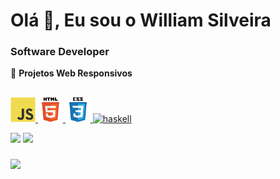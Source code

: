 <h1 align="left">Olá 👋, Eu sou o William Silveira</h1>
<h3 align="lef">Software Developer</h3>


 🔭 **Projetos Web Responsivos**

##

<div>
<p align="left"> <a href="https://developer.mozilla.org/en-US/docs/Web/JavaScript" target="_blank"> <img src="https://raw.githubusercontent.com/devicons/devicon/master/icons/javascript/javascript-original.svg" alt="javascript" width="40" height="40"/> </a> <a href="https://www.w3.org/html/" target="_blank"> <img src="https://raw.githubusercontent.com/devicons/devicon/master/icons/html5/html5-original-wordmark.svg" alt="html5" width="40" height="40"/> </a> <a href="https://www.w3schools.com/css/" target="_blank"> <img src="https://raw.githubusercontent.com/devicons/devicon/master/icons/css3/css3-original-wordmark.svg" alt="css3" width="40" height="40"/> </a> <a href="https://www.haskell.org/" target="_blank"> <img src="https://upload.wikimedia.org/wikipedia/commons/1/1c/Haskell-Logo.svg" alt="haskell" width="40" height="40"/> </a></p>
</div>

<div>
  <a href="https://www.linkedin.com/in/williamsilveiraf/" target="_blank"><img src="https://img.shields.io/badge/LinkedIn-0077B5?style=for-the-badge&logo=linkedin&logoColor=white" target="_blank"></a>
  <a href="mailto:williamsilveiraf@hotmail.com" target="_blank"><img src="https://img.shields.io/badge/Microsoft_Outlook-0078D4?style=for-the-badge&logo=microsoft-outlook&logoColor=white" target="_blank"></a>
</div>

###

<div>
<div>
  <a href="https://github.com/williamsilveiraf">
  <img height="175em" src="https://github-readme-stats.vercel.app/api/top-langs/?username=williamsilveiraf&layout=compact&langs_count=7&theme=midnight-purple"/>
</div>
</div>
